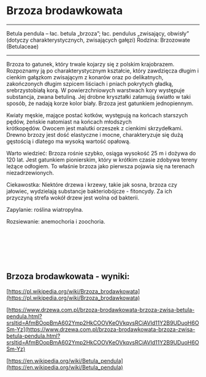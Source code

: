 # Brzoza brodawkowata

---
Betula pendula – łac. betula „brzoza”;  łac. pendulus „zwisający, obwisły” (dotyczy charakterystycznych, zwisających gałęzi) Rodzina: Brzozowate (Betulaceae)

---
Brzoza to gatunek, który trwale kojarzy się z polskim krajobrazem. Rozpoznamy ją po charakterystycznym kształcie, który zawdzięcza długim i cienkim gałązkom zwisającym z konarów oraz po delikatnych, zakończonych długim szpicem liściach i pniach pokrytych gładką, srebrzystobiałą korą. W powierzchniowych warstwach kory występuje substancja, zwana betuliną. Jej drobne kryształki załamują światło w taki sposób, że nadają korze kolor biały. Brzoza jest gatunkiem jednopiennym.

Kwiaty męskie, mające postać kotków, występują na końcach starszych pędów, żeńskie natomiast na końcach młodszych krótkopędów. Owocem jest malutki orzeszek z cienkimi skrzydełkami. Drewno brzozy jest dość elastyczne i mocne, charakteryzuje się dużą gęstością i dlatego ma wysoką wartość opałową.

Warto wiedzieć: Brzoza rośnie szybko, osiąga wysokość 25 m i dożywa do 120 lat. Jest gatunkiem pionierskim, który w krótkim czasie zdobywa tereny leżące odłogiem. To właśnie brzoza jako pierwsza pojawia się na terenach niezadrzewionych.

Ciekawostka: Niektóre drzewa i krzewy, takie jak sosna, brzoza czy jałowiec, wydzielają substancje bakteriobójcze - fitoncydy. Za ich przyczyną strefa wokół drzew jest wolna od bakterii.

Zapylanie: roślina wiatropylna.

Rozsiewanie: anemochoria i zoochoria.

 

 

 

## Brzoza brodawkowata - wyniki:
[https://pl.wikipedia.org/wiki/Brzoza_brodawkowata](https://pl.wikipedia.org/wiki/Brzoza_brodawkowata)

[https://www.drzewa.com.pl/brzoza-brodawkowata-brzoza-zwisa-betula-pendula.html?srsltid=AfmBOopBmA602Ymp2HkCOOVKeOVkqvsRCiAVld11Y2B9UDuoH6OSm-Yz](https://www.drzewa.com.pl/brzoza-brodawkowata-brzoza-zwisa-betula-pendula.html?srsltid=AfmBOopBmA602Ymp2HkCOOVKeOVkqvsRCiAVld11Y2B9UDuoH6OSm-Yz)

[https://en.wikipedia.org/wiki/Betula_pendula](https://en.wikipedia.org/wiki/Betula_pendula)

